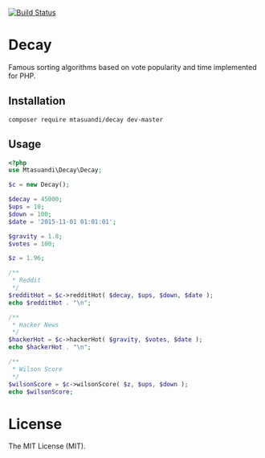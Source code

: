 [![Build Status](https://travis-ci.org/mtasuandi/decay.svg?branch=master)](https://travis-ci.org/mtasuandi/decay)

# Decay
Famous sorting algorithms based on vote popularity and time implemented for PHP.

## Installation
```
composer require mtasuandi/decay dev-master
```

## Usage
```php
<?php
use Mtasuandi\Decay\Decay;

$c = new Decay();

$decay = 45000;
$ups = 10;
$down = 100;
$date = '2015-11-01 01:01:01';

$gravity = 1.8;
$votes = 100;

$z = 1.96;

/**
 * Reddit
 */
$redditHot = $c->redditHot( $decay, $ups, $down, $date );
echo $redditHot . "\n";

/**
 * Hacker News
 */
$hackerHot = $c->hackerHot( $gravity, $votes, $date );
echo $hackerHot . "\n";

/**
 * Wilson Score
 */
$wilsonScore = $c->wilsonScore( $z, $ups, $down );
echo $wilsonScore;
```

# License
The MIT License (MIT).